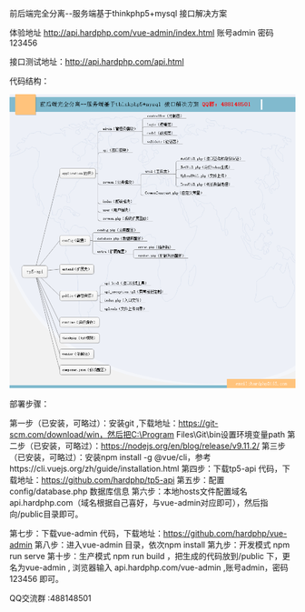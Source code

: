 前后端完全分离--服务端基于thinkphp5+mysql 接口解决方案

体验地址 http://api.hardphp.com/vue-admin/index.html 账号admin 密码123456

接口测试地址：http://api.hardphp.com/api.html


代码结构：

![image](https://github.com/hardphp/tp5-api/blob/master/%E4%BB%A3%E7%A0%81%E7%BB%93%E6%9E%84.png)

部署步骤：

第一步（已安装，可略过）：安装git ,下载地址：https://git-scm.com/download/win，然后把C:\Program Files\Git\bin设置环境变量path
第二步（已安装，可略过）：https://nodejs.org/en/blog/release/v9.11.2/
第三步（已安装，可略过）：安装npm install -g @vue/cli，参考https://cli.vuejs.org/zh/guide/installation.html
第四步：下载tp5-api 代码，下载地址：https://github.com/hardphp/tp5-api
第五步：配置config/database.php 数据库信息
第六步：本地hosts文件配置域名api.hardphp.com（域名根据自己喜好，与vue-admin对应即可），然后指向/public目录即可。

第七步：下载vue-admin 代码，下载地址：https://github.com/hardphp/vue-admin
第八步：进入vue-admin 目录，依次npm install
第九步：开发模式 npm run serve
第十步：生产模式 npm run build ，把生成的代码放到/public 下，更名为vue-admin , 浏览器输入 api.hardphp.com/vue-admin ,账号admin，密码123456 即可。

QQ交流群 :488148501

